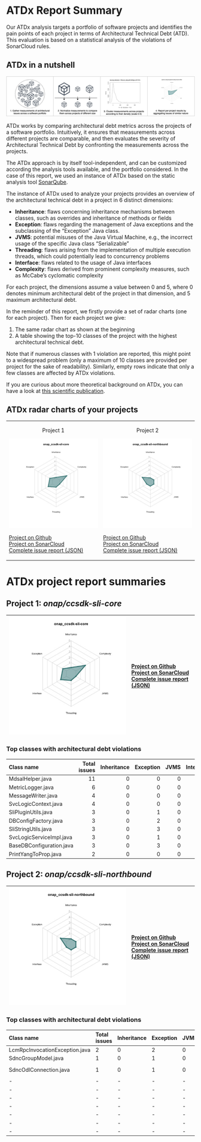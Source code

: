 # ATDx Report Summary
Our ATDx analysis targets a portfolio of software projects and identifies the pain points of each project in terms of Architectural Technical Debt (ATD). This evaluation is based on a statistical analysis of the violations of SonarCloud rules.

## ATDx in a nutshell
![ATDx in a nutshell](https://raw.githubusercontent.com/S2-group/ATDx_reports/master/plots/atdx_in_a_nutshell.jpg)

ATDx works by comparing architectural debt metrics across the projects of a software portfolio. Intuitively, it ensures that measurements across different projects are comparable, and then evaluates the severity of Architectural Technical Debt by confronting the measurements across the projects.

The ATDx approach is by itself tool-independent, and can be customized according the analysis tools available, and the portfolio considered.
In the case of this report, we used an instance of ATDx based on the static analysis tool [SonarQube](https://www.sonarqube.org/).

The instance of ATDx used to analyze your projects provides an overview of the architectural technical debt in a project in 6 distinct dimensions:
* **Inheritance**: flaws concerning inheritance mechanisms between classes, such as overrides and inheritance of methods or fields
* **Exception**: flaws regarding the management of Java exceptions and the subclassing of the “Exception” Java class.
* **JVMS**: potential misuses of the Java Virtual Machine, e.g., the incorrect usage of the specific Java class “Serializable”
* **Threading**: flaws arising from the implementation of multiple execution threads, which could potentially lead to concurrency problems
* **Interface**: flaws related to the usage of Java interfaces
* **Complexity**: flaws derived from prominent complexity measures, such as McCabe’s cyclomatic complexity

For each project, the dimensions assume a value between 0 and 5, where 0 denotes minimum architectural debt of the project in that dimension, and 5 maximum architectural debt.

In the reminder of this report, we firstly provide a set of radar charts (one for each project). Then for each project we give:
1. The same radar chart as shown at the beginning
2. A table showing the top-10 classes of the project with the highest architectural technical debt.

Note that if numerous classes with 1 violation are reported, this might point to a widespread problem (only a maximum of 10 classes are provided per project for the sake of readability). Similarly, empty rows indicate that only a few classes are affected by ATDx violations.

If you are curious about more theoretical background on ATDx, you can have a look at [this scientific publication](https://robertoverdecchia.github.io/papers/ENASE_2020.pdf).

## ATDx radar charts of your projects
|||
|-|-|
|<p align="center">Project 1</p><img src="https://github.com/S2-group/ATDx_reports/blob/master/plots/onap_ccsdk-sli-core.jpg"/> <p style="text-align:left">[Project on Github](https://github.com/onap/ccsdk-sli-core) <br> [Project on SonarCloud ](https://sonarcloud.io/dashboard?id=onap_ccsdk-sli-core) <br> [Complete issue report (JSON)](https://github.com/S2-group/ATDx_reports/blob/master/jsons/onap_ccsdk-sli-core.json)</p>|<p align="center">Project 2</p><img src="https://github.com/S2-group/ATDx_reports/blob/master/plots/onap_ccsdk-sli-northbound.jpg"/> <p style="text-align:left">[Project on Github](https://github.com/onap/ccsdk-sli-northbound) <br> [Project on SonarCloud ](https://sonarcloud.io/dashboard?id=onap_ccsdk-sli-northbound) <br> [Complete issue report (JSON)](https://github.com/S2-group/ATDx_reports/blob/master/jsons/onap_ccsdk-sli-northbound.json)</p>
# ATDx project report summaries
## Project 1: _onap/ccsdk-sli-core_
|<img src="https://github.com/S2-group/ATDx_reports/blob/master/plots/onap_ccsdk-sli-core.jpg"/>|<p style="text-align:left">[Project on Github](https://github.com/onap/ccsdk-sli-core) <br> [Project on SonarCloud ](https://sonarcloud.io/dashboard?id=onap_ccsdk-sli-core) <br> [Complete issue report (JSON)](https://github.com/S2-group/ATDx_reports/blob/master/jsons/onap_ccsdk-sli-core.json)</p>
|-|-|
### Top classes with architectural debt violations
| Class name               |   Total issues |   Inheritance |   Exception |   JVMS |   Interface |   Threading |   Complexity | Fully qualified class name                                                                       |
|:-------------------------|---------------:|--------------:|------------:|-------:|------------:|------------:|-------------:|:-------------------------------------------------------------------------------------------------|
| MdsalHelper.java         |             11 |             0 |           0 |      0 |           6 |           0 |            5 | sli/provider/src/main/java/org/onap/ccsdk/sli/core/sli/provider/MdsalHelper.java                 |
| MetricLogger.java        |              6 |             0 |           0 |      0 |           3 |           0 |            3 | sli/common/src/main/java/org/onap/ccsdk/sli/core/sli/MetricLogger.java                           |
| MessageWriter.java       |              4 |             0 |           0 |      0 |           2 |           1 |            1 | sli/common/src/main/java/org/onap/ccsdk/sli/core/sli/MessageWriter.java                          |
| SvcLogicContext.java     |              4 |             0 |           0 |      0 |           2 |           0 |            2 | sli/common/src/main/java/org/onap/ccsdk/sli/core/sli/SvcLogicContext.java                        |
| SliPluginUtils.java      |              3 |             0 |           1 |      0 |           1 |           0 |            1 | sliPluginUtils/provider/src/main/java/org/onap/ccsdk/sli/core/slipluginutils/SliPluginUtils.java |
| DBConfigFactory.java     |              3 |             0 |           2 |      0 |           1 |           0 |            0 | dblib/provider/src/main/java/org/onap/ccsdk/sli/core/dblib/factory/DBConfigFactory.java          |
| SliStringUtils.java      |              3 |             0 |           3 |      0 |           0 |           0 |            0 | sliPluginUtils/provider/src/main/java/org/onap/ccsdk/sli/core/slipluginutils/SliStringUtils.java |
| SvcLogicServiceImpl.java |              3 |             0 |           1 |      0 |           1 |           0 |            1 | sli/provider/src/main/java/org/onap/ccsdk/sli/core/sli/provider/SvcLogicServiceImpl.java         |
| BaseDBConfiguration.java |              3 |             0 |           3 |      0 |           0 |           0 |            0 | dblib/provider/src/main/java/org/onap/ccsdk/sli/core/dblib/config/BaseDBConfiguration.java       |
| PrintYangToProp.java     |              2 |             0 |           0 |      0 |           2 |           0 |            0 | sli/provider/src/main/java/org/onap/ccsdk/sli/core/sli/provider/PrintYangToProp.java             |

## Project 2: _onap/ccsdk-sli-northbound_
|<img src="https://github.com/S2-group/ATDx_reports/blob/master/plots/onap_ccsdk-sli-northbound.jpg"/>|<p style="text-align:left">[Project on Github](https://github.com/onap/ccsdk-sli-northbound) <br> [Project on SonarCloud ](https://sonarcloud.io/dashboard?id=onap_ccsdk-sli-northbound) <br> [Complete issue report (JSON)](https://github.com/S2-group/ATDx_reports/blob/master/jsons/onap_ccsdk-sli-northbound.json)</p>
|-|-|
### Top classes with architectural debt violations
| Class name                     | Total issues   | Inheritance   | Exception   | JVMS   | Interface   | Threading   | Complexity   | Fully qualified class name                                                                |
|:-------------------------------|:---------------|:--------------|:------------|:-------|:------------|:------------|:-------------|:------------------------------------------------------------------------------------------|
| LcmRpcInvocationException.java | 2              | 0             | 2           | 0      | 0           | 0           | 0            | lcm/provider/src/main/java/org/onap/ccsdk/sli/northbound/LcmRpcInvocationException.java   |
| SdncGroupModel.java            | 1              | 0             | 1           | 0      | 0           | 0           | 0            | ueb-listener/src/main/java/org/onap/ccsdk/sli/northbound/uebclient/SdncGroupModel.java    |
| SdncOdlConnection.java         | 1              | 0             | 1           | 0      | 0           | 0           | 0            | ueb-listener/src/main/java/org/onap/ccsdk/sli/northbound/uebclient/SdncOdlConnection.java |
| -                              | -              | -             | -           | -      | -           | -           | -            | -                                                                                         |
| -                              | -              | -             | -           | -      | -           | -           | -            | -                                                                                         |
| -                              | -              | -             | -           | -      | -           | -           | -            | -                                                                                         |
| -                              | -              | -             | -           | -      | -           | -           | -            | -                                                                                         |
| -                              | -              | -             | -           | -      | -           | -           | -            | -                                                                                         |
| -                              | -              | -             | -           | -      | -           | -           | -            | -                                                                                         |
| -                              | -              | -             | -           | -      | -           | -           | -            | -                                                                                         |

